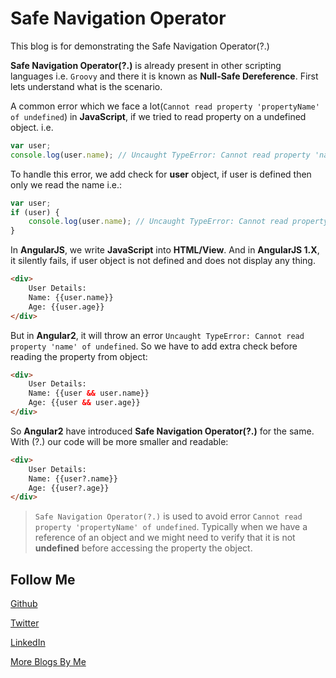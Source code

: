 # Safe Navigation Operator

This blog is for demonstrating the Safe Navigation Operator(?.)

**Safe Navigation Operator(?.)** is already present in other scripting languages i.e. `Groovy` and there it is known as
**Null-Safe Dereference**. First lets understand what is the scenario.

A common error which we face a lot(`Cannot read property 'propertyName' of undefined`) in **JavaScript**, if we tried to
read property on a undefined object. i.e.

```JavaScript
var user;
console.log(user.name); // Uncaught TypeError: Cannot read property 'name' of undefined
```

To handle this error, we add check for **user** object, if user is defined then only we read the name i.e.:

```JavaScript
var user;
if (user) {
    console.log(user.name); // Uncaught TypeError: Cannot read property 'name' of undefined
}
```

In **AngularJS**, we write **JavaScript** into **HTML/View**. And in **AngularJS 1.X**, it silently fails, if user 
object is not defined and does not display any thing.

```HTML
<div>
    User Details:
    Name: {{user.name}}
    Age: {{user.age}}
</div>  
```

But in **Angular2**, it will throw an error `Uncaught TypeError: Cannot read property 'name' of undefined`. So we have
to add extra check before reading the property from object:

```HTML
<div>
    User Details:
    Name: {{user && user.name}}
    Age: {{user && user.age}}
</div> 
```

So **Angular2** have introduced **Safe Navigation Operator(?.)** for the same. With (?.) our code will be more smaller and
readable:

```HTML
<div>
    User Details:
    Name: {{user?.name}}
    Age: {{user?.age}}
</div>  
```

> `Safe Navigation Operator(?.)` is used to avoid error `Cannot read property 'propertyName' of undefined`. Typically 
when we have a reference of an object and we might need to verify that it is not **undefined** before accessing the 
property the object.


Follow Me
---
[Github](https://github.com/AmitThakkar)

[Twitter](https://twitter.com/amit_thakkar01)

[LinkedIn](https://in.linkedin.com/in/amitthakkar01)

[More Blogs By Me](http://amitthakkar.github.io/)